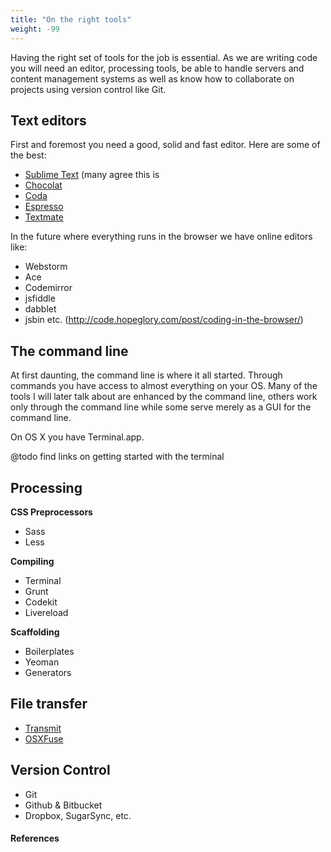 ```yaml
---
title: "On the right tools"
weight: -99
---
```


Having the right set of tools for the job is essential. As we are writing code you will need an editor, processing tools, be able to handle servers and content management systems as well as know how to collaborate on projects using version control like Git.

## Text editors

First and foremost you need a good, solid and fast editor. Here are some of the best:

- [Sublime Text](http://www.sublimetext.com/) (many agree this is
- [Chocolat](http://chocolatapp.com/)
- [Coda](http://panic.com/coda/)
- [Espresso](http://macrabbit.com/espresso/)
- [Textmate](http://macromates.com/)

In the future where everything runs in the browser we have online editors like:

- Webstorm
- Ace
- Codemirror
- jsfiddle
- dabblet
- jsbin etc. (http://code.hopeglory.com/post/coding-in-the-browser/)

## The command line

At first daunting, the command line is where it all started. Through commands you have access to almost everything on your OS. Many of the tools I will later talk about are enhanced by the command line, others work only through the command line while some serve merely as a GUI for the command line.

On OS X you have Terminal.app.

@todo find links on getting started with the terminal

## Processing

**CSS Preprocessors**

* Sass
* Less

**Compiling**

* Terminal
* Grunt
* Codekit
* Livereload

**Scaffolding**

* Boilerplates
* Yeoman
* Generators

## File transfer
- [Transmit](http://panic.com/transmit/)
- [OSXFuse](http://osxfuse.github.com/)

## Version Control
- Git
- Github & Bitbucket
- Dropbox, SugarSync, etc.

#### References
